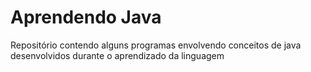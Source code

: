# Aprendendo Java



Repositório contendo alguns programas envolvendo conceitos de java desenvolvidos durante o aprendizado da linguagem
